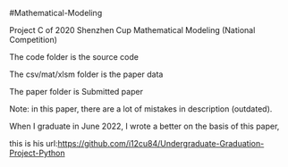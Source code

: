 #Mathematical-Modeling

Project C of 2020 Shenzhen Cup Mathematical Modeling (National Competition) 

The code folder is the source code

The csv/mat/xlsm folder is the paper data

The paper folder is Submitted paper

Note: in this paper, there are a lot of mistakes in description (outdated). 

When I graduate in June 2022, I wrote a better on the basis of this paper,

this is his url:https://github.com/i12cu84/Undergraduate-Graduation-Project-Python

